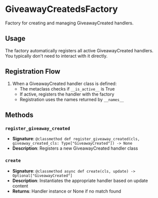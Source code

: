# GiveawayCreatedsFactory

Factory for creating and managing GiveawayCreated handlers.

## Usage

The factory automatically registers all active GiveawayCreated handlers. 
You typically don't need to interact with it directly.

## Registration Flow

1. When a GiveawayCreated handler class is defined:
   - The metaclass checks if `__is_active__` is True
   - If active, registers the handler with the factory
   - Registration uses the names returned by `__names__`

## Methods

### `register_giveaway_created`
- **Signature**: `@classmethod def register_giveaway_created(cls, giveaway_created_cls: Type["GiveawayCreated"]) -> None`
- **Description**: Registers a new GiveawayCreated handler class

### `create`
- **Signature**: `@classmethod async def create(cls, update) -> Optional["GiveawayCreated"]`
- **Description**: Instantiates the appropriate handler based on update content
- **Returns**: Handler instance or None if no match found

